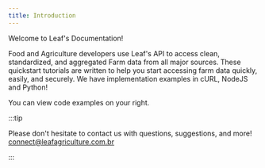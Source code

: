 ```yaml
---
title: Introduction
---
```


Welcome to Leaf's Documentation!

Food and Agriculture developers use Leaf's API to access clean, standardized, and aggregated Farm data from all major sources. 
These quickstart tutorials are written to help you start accessing farm data quickly, easily, and securely. 
We have implementation examples in cURL, NodeJS and Python!

You can view code examples on your right.

:::tip

Please don't hesitate to contact us with questions, suggestions, and more! connect@leafagriculture.com.br

:::
